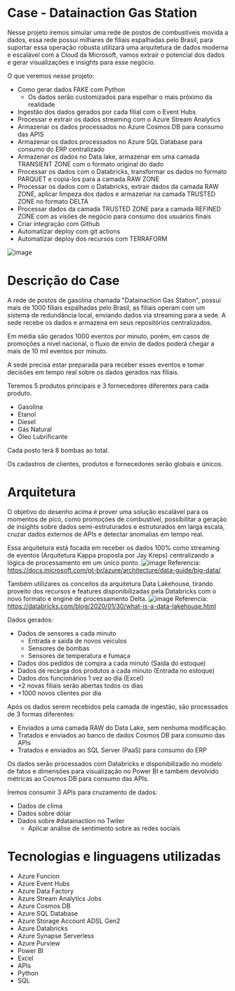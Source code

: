 # Case - Datainaction Gas Station

Nesse projeto iremos simular uma rede de postos de combustíveis movida a dados, essa rede possui milhares de filiais espalhadas pelo Brasil, para suportar essa operação robusta utilizará uma arquitetura de dados moderna e escalável com a Cloud da Microsoft, vamos extrair o potencial dos dados e gerar visualizações e insights para esse negócio.

O que veremos nesse projeto:

- Como gerar dados FAKE com Python
  - Os dados serão customizados para espelhar o mais próximo da realidade
- Ingestão dos dados gerados por cada filial com o Event Hubs
- Processar e extrair os dados streaming com o Azure Stream Analytics
- Armazenar os dados processados no Azure Cosmos DB para consumo das APIS
- Armazenar os dados processados no Azure SQL Database para consumo do ERP centralizado
- Armazenar os dados no Data lake, armazenar em uma camada TRANSIENT ZONE com o formato original do dado
- Processar os dados com o Databricks, transformar os dados no formato PARQUET e copia-los para a camada RAW ZONE
- Processar os dados com o Databricks, extrair dados da camada RAW ZONE, aplicar limpeza dos dados e armazenar na camada TRUSTED ZONE no formato DELTA
- Processar dados da camada TRUSTED ZONE para a camada REFINED ZONE com as visões de negócio para consumo dos usuários finais
- Criar integração com Github
- Automatizar deploy com git actions
- Automatizar deploy dos recursos com TERRAFORM

![image](https://user-images.githubusercontent.com/69867503/130528135-9ccc15b8-01f5-4ffa-ac58-0b3db046dc2b.png)

# Descrição do Case

A rede de postos de gasolina chamada "Datainaction Gas Station", possui mais de 1000 filiais espalhadas pelo Brasil, as filiais operam com um sistema de redundância local, enviando dados via streaming para a sede. A sede recebe os dados e armazena em seus repositórios centralizados.

Em média são gerados 1000 eventos por minuto, porém, em casos de promoções a nível nacional, o fluxo de envio de dados poderá chegar a mais de 10 mil eventos por minuto.

A sede precisa estar preparada para receber esses eventos e tomar decisões em tempo real sobre os dados gerados nas filiais.

Teremos 5 produtos principais e 3 fornecedores diferentes para cada produto.
- Gasolina
- Etanol
- Diesel
- Gás Natural
- Óleo Lubrificante

Cada posto terá 8 bombas ao total.

Os cadastros de clientes, produtos e fornecedores serão globais e únicos.

# Arquitetura

O objetivo do desenho acima é prover uma solução escalável para os momentos de pico, como promoções de combustível, possibilitar a geração de insights sobre dados semi-estruturados e estruturados em larga escala, cruzar dados externos de APIs e detectar anomalias em tempo real.

Essa arquitetura está focada em receber os dados 100% como streaming de eventos (Arquitetura Kappa proposta por Jay Kreps) centralizando a lógica de processamento em um único ponto.
![image](https://user-images.githubusercontent.com/69867503/130604361-feefe535-626e-4048-a176-5bbc37fac7ae.png)
Referencia: https://docs.microsoft.com/pt-br/azure/architecture/data-guide/big-data/

Também utilizares os conceitos da arquitetura Data Lakehouse, tirando proveito dos recursos e features disponibilizadas pela Databricks com o novo formato e engine de processamento Delta.
![image](https://user-images.githubusercontent.com/69867503/130604840-1104341f-5920-4782-b1e7-987339bf6036.png)
Referencia: https://databricks.com/blog/2020/01/30/what-is-a-data-lakehouse.html

Dados gerados:
- Dados de sensores a cada minuto
  - Entrada e saída de novos veículos
  - Sensores de bombas
  - Sensores de temperatura e fumaça
- Dados dos pedidos de compra a cada minuto (Saída do estoque)
- Dados de recarga dos produtos a cada minuto (Entrada no estoque)
- Dados dos funcionários 1 vez ao dia (Excel)
- +2 novas filiais serão abertas todos os dias
- +1000 novos clientes por dia

Após os dados serem recebidos pela camada de ingestão, são processados de 3 formas diferentes:
- Enviados a uma camada RAW do Data Lake, sem nenhuma modificação.
- Tratados e enviados ao banco de dados Cosmos DB para consumo das APIs
- Tratados e enviados ao SQL Server (PaaS) para consumo do ERP

Os dados serão processados com Databricks e disponibilizado no modelo de fatos e dimensões para visualização no Power BI e também devolvido métricas ao Cosmos DB para consumo das APIs.

Iremos consumir 3 APIs para cruzamento de dados:
- Dados de clima
- Dados sobre dólar
- Dados sobre #datainaction no Twiter
  - Aplicar análise de sentimento sobre as redes sociais

# Tecnologias e linguagens utilizadas
- Azure Funcion
- Azure Event Hubs
- Azure Data Factory
- Azure Stream Analytics Jobs
- Azure Cosmos DB
- Azure SQL Database
- Azure Storage Account ADSL Gen2
- Azure Databricks
- Azure Synapse Serverless
- Azure Purview
- Power BI
- Excel
- APIs
- Python
- SQL


